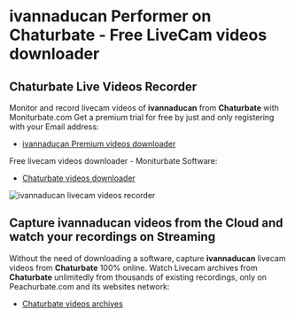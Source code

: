 # ivannaducan Performer on Chaturbate - Free LiveCam videos downloader

## Chaturbate Live Videos Recorder

Monitor and record livecam videos of **ivannaducan** from **Chaturbate** with Moniturbate.com
Get a premium trial for free by just and only registering with your Email address:
* [ivannaducan Premium videos downloader](https://moniturbate.com/request-demo-licence-key.html)

Free livecam videos downloader - Moniturbate Software:
* [Chaturbate videos downloader](https://moniturbate.com/moniturbate-download-software.html)

![ivannaducan livecam videos recorder](https://peachurnet.com/templates/moniturbate-software.png)


## Capture ivannaducan videos from the Cloud and watch your recordings on Streaming

Without the need of downloading a software, capture **ivannaducan** livecam videos from **Chaturbate** 100% online.
Watch Livecam archives from **Chaturbate** unlimitedly from thousands of existing recordings, only on Peachurbate.com and its websites network:
* [Chaturbate videos archives](https://peachurnet.com/)
